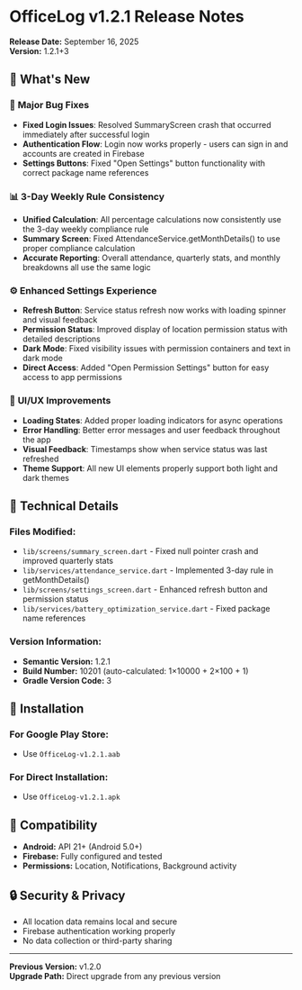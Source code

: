 # OfficeLog v1.2.1 Release Notes

**Release Date:** September 16, 2025  
**Version:** 1.2.1+3

## 🎉 What's New

### 🔧 **Major Bug Fixes**

-   **Fixed Login Issues**: Resolved SummaryScreen crash that occurred immediately after successful login
-   **Authentication Flow**: Login now works properly - users can sign in and accounts are created in Firebase
-   **Settings Buttons**: Fixed "Open Settings" button functionality with correct package name references

### 📊 **3-Day Weekly Rule Consistency**

-   **Unified Calculation**: All percentage calculations now consistently use the 3-day weekly compliance rule
-   **Summary Screen**: Fixed AttendanceService.getMonthDetails() to use proper compliance calculation
-   **Accurate Reporting**: Overall attendance, quarterly stats, and monthly breakdowns all use the same logic

### ⚙️ **Enhanced Settings Experience**

-   **Refresh Button**: Service status refresh now works with loading spinner and visual feedback
-   **Permission Status**: Improved display of location permission status with detailed descriptions
-   **Dark Mode**: Fixed visibility issues with permission containers and text in dark mode
-   **Direct Access**: Added "Open Permission Settings" button for easy access to app permissions

### 🎨 **UI/UX Improvements**

-   **Loading States**: Added proper loading indicators for async operations
-   **Error Handling**: Better error messages and user feedback throughout the app
-   **Visual Feedback**: Timestamps show when service status was last refreshed
-   **Theme Support**: All new UI elements properly support both light and dark themes

## 🔧 **Technical Details**

### **Files Modified:**

-   `lib/screens/summary_screen.dart` - Fixed null pointer crash and improved quarterly stats
-   `lib/services/attendance_service.dart` - Implemented 3-day rule in getMonthDetails()
-   `lib/screens/settings_screen.dart` - Enhanced refresh button and permission status
-   `lib/services/battery_optimization_service.dart` - Fixed package name references

### **Version Information:**

-   **Semantic Version:** 1.2.1
-   **Build Number:** 10201 (auto-calculated: 1×10000 + 2×100 + 1)
-   **Gradle Version Code:** 3

## 🚀 **Installation**

### **For Google Play Store:**

-   Use `OfficeLog-v1.2.1.aab`

### **For Direct Installation:**

-   Use `OfficeLog-v1.2.1.apk`

## 📱 **Compatibility**

-   **Android:** API 21+ (Android 5.0+)
-   **Firebase:** Fully configured and tested
-   **Permissions:** Location, Notifications, Background activity

## 🔒 **Security & Privacy**

-   All location data remains local and secure
-   Firebase authentication working properly
-   No data collection or third-party sharing

---

**Previous Version:** v1.2.0  
**Upgrade Path:** Direct upgrade from any previous version
